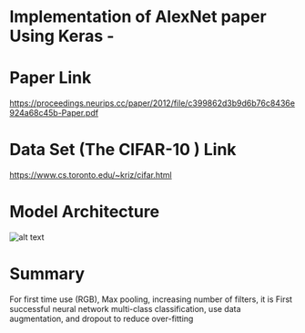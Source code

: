 # Implementation of AlexNet paper Using Keras -

# Paper Link

https://proceedings.neurips.cc/paper/2012/file/c399862d3b9d6b76c8436e924a68c45b-Paper.pdf

# Data Set (The CIFAR-10 ) Link

https://www.cs.toronto.edu/~kriz/cifar.html

# Model Architecture



![alt text](https://www.researchgate.net/profile/Nicola-Strisciuglio/publication/339756908/figure/fig5/AS:866265283457032@1583545146587/AlexNet-architecture-used-as-the-baseline-model-for-the-analysis-of-results-on-the.png)


# Summary
For first time use (RGB), Max pooling, increasing number of filters, it is First successful neural network multi-class classification, use data augmentation, and dropout to reduce over-fitting
